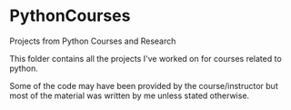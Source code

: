 # PythonCourses
Projects from Python Courses and Research

This folder contains all the projects I've worked on for courses related to python.

Some of the code may have been provided by the course/instructor but most of the material was written by me unless stated otherwise.
